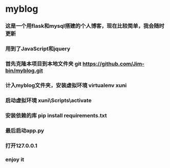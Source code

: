 # myblog
### 这是一个用flask和mysql搭建的个人博客，现在比较简单，我会随时更新
### 用到了JavaScript和jquery

### 首先克隆本项目到本地文件夹 git https://github.com/Jim-bin/myblog.git
### 计入myblog文件夹，安装虚拟环境 virtualenv xuni
### 启动虚拟环境 xuni\Scripts\activate
### 安装依赖的库 pip install requirements.txt
### 最后启动app.py
### 打开127.0.0.1
### enjoy it

